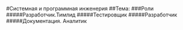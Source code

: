 #Системная и программная инженерия
##Тема:
###Роли
#####Разработчик.Тимлид
#####Тестировщик
#####Разработчик
#####Документация. Аналитик
